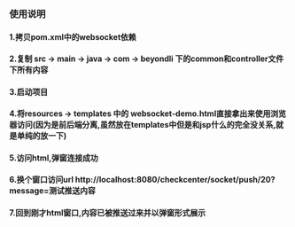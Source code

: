 ### 使用说明
#### 1.拷贝pom.xml中的websocket依赖
#### 2.复制 src -> main -> java -> com -> beyondli 下的common和controller文件下所有内容
#### 3.启动项目
#### 4.将resources -> templates 中的 websocket-demo.html直接拿出来使用浏览器访问(因为是前后端分离,虽然放在templates中但是和jsp什么的完全没关系,就是单纯的放一下)
#### 5.访问html,弹窗连接成功
#### 6.换个窗口访问url http://localhost:8080/checkcenter/socket/push/20?message=测试推送内容
#### 7.回到刚才html窗口,内容已被推送过来并以弹窗形式展示